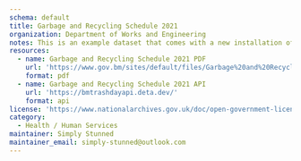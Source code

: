 ```yaml
---
schema: default
title: Garbage and Recycling Schedule 2021
organization: Department of Works and Engineering
notes: This is an example dataset that comes with a new installation of JKAN
resources:
  - name: Garbage and Recycling Schedule 2021 PDF
    url: 'https://www.gov.bm/sites/default/files/Garbage%20and%20Recycling%20Schedule%202021.pdf'
    format: pdf
  - name: Garbage and Recycling Schedule 2021 API
    url: 'https://bmtrashdayapi.deta.dev/'
    format: api
license: 'https://www.nationalarchives.gov.uk/doc/open-government-licence/version/3/'
category:
  - Health / Human Services
maintainer: Simply Stunned 
maintainer_email: simply-stunned@outlook.com
---
```

